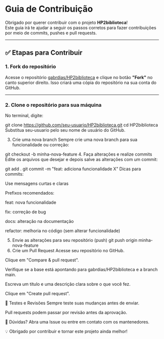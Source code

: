 # Guia de Contribuição

Obrigado por querer contribuir com o projeto **HP2biblioteca**!   
Este guia irá te ajudar a seguir os passos corretos para fazer contribuições por meio de commits, pushes e pull requests.

---

## ✅ Etapas para Contribuir

### 1. Fork do repositório

Acesse o repositório [gabrdias/HP2biblioteca](https://github.com/gabrdias/HP2biblioteca) e clique no botão **"Fork"** no canto superior direito. Isso criará uma cópia do repositório na sua conta do GitHub.

---

### 2. Clone o repositório para sua máquina

No terminal, digite:

git clone https://github.com/seu-usuario/HP2biblioteca.git
cd HP2biblioteca
Substitua seu-usuario pelo seu nome de usuário do GitHub.

3. Crie uma nova branch
Sempre crie uma nova branch para sua funcionalidade ou correção:

git checkout -b minha-nova-feature
4. Faça alterações e realize commits
Edite os arquivos que desejar e depois salve as alterações com um commit:

git add .
git commit -m "feat: adiciona funcionalidade X"
Dicas para commits:

Use mensagens curtas e claras

Prefixos recomendados:

feat: nova funcionalidade

fix: correção de bug

docs: alteração na documentação

refactor: melhoria no código (sem alterar funcionalidade)

5. Envie as alterações para seu repositório (push)
git push origin minha-nova-feature
6. Crie um Pull Request
Acesse seu repositório no GitHub.

Clique em "Compare & pull request".

Verifique se a base está apontando para gabrdias/HP2biblioteca e a branch main.

Escreva um título e uma descrição clara sobre o que você fez.

Clique em "Create pull request".

🧪 Testes e Revisões
Sempre teste suas mudanças antes de enviar.

Pull requests podem passar por revisão antes da aprovação.

📩 Dúvidas?
Abra uma Issue ou entre em contato com os mantenedores.

💡 Obrigado por contribuir e tornar este projeto ainda melhor!
